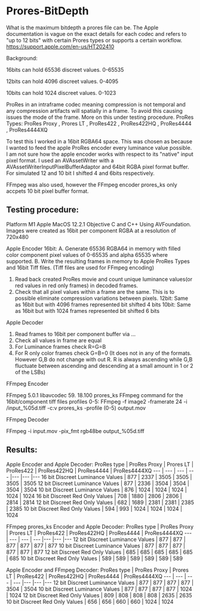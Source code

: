 # Prores-BitDepth

What is the maximum bitdepth a prores file can be. The Apple documentation is vague on the exact details for each codec and refers to "up to 12 bits" with certain Prores types or supports a certain workflow. https://support.apple.com/en-us/HT202410

Background:

16bits can hold 65536 discreet values. 0-65535

12bits can hold 4096 discreet values. 0-4095

10bits can hold 1024 discreet values. 0-1023

ProRes in an intraframe codec meaning compression is not temporal and any compression artifacts will spatially in a frame. To avoid this causing issues the mode of the frame. More on this under testing procedure.
ProRes Types:
 ProRes Proxy , Prores LT , ProRes422 , ProRes422HQ , ProRes4444 , ProRes4444XQ 



To test this I worked in a 16bit RGBA64 space. This was chosen as because I wanted to feed the apple ProRes encoder every luminance value possible. I am not sure how the apple encoder works with respect to its "native" input pixel format. I used an AVAssetWriter with a AVAssetWriterInputPixelBufferAdaptor and 64bit RGBA pixel format buffer. For simulated 12 and 10 bit I shifted 4 and 6bits respectively.

FFmpeg was also used, however the FFmpeg encoder prores_ks only accpets 10 bit pixel buffer format.

## Testing procedure:

Platform M1 Apple MacOS 12.2.1 Objective C and C++ Using AVFoundation.
Images were created as 16bit per component RGBA at a resolution of 720x480

Apple Encoder
16bit:
A. Generate 65536 RGBA64 in memory with filled color component pixel values of 0-65535 and alpha 65535 where supported.
B. Write the resulting frames in memory to Apple ProRes Types and 16bit Tiff files. (Tiff files are used for FFmpeg encoding)
1. Read back created ProRes movie and count unique luminance values(or red values in red only frames) in decoded frames.
2. Check that all pixel values within a frame are the same. This is to possible eliminate compression variations between pixels.
12bit:
Same as 16bit but with 4096 frames represented bit shifted 4 bits
10bit:
Same as 16bit but with 1024 frames represented bit shifted 6 bits

Apple Decoder
1. Read frames to 16bit per component buffer via ...
2. Check all values in frame are equal
3. For Luminance frames check R=G=B
4. For R only color frames check G=B=0 (It does not in any of the formats.  However G,B do not change with out R. R is always ascending while G,B fluctuate between ascending and descending at a small amount in 1 or 2 of the LSBs)

FFmpeg Encoder

FFmpeg 5.0.1  libavcodec 59. 18.100 prores_ks
FFmpeg command for the 16bit/component tiff files profiles 0-5:  FFmpeg -f image2 -framerate 24 -i /input_%05d.tiff -c:v prores_ks -profile (0-5) output.mov

FFmpeg Decoder

FFmpeg -i input.mov -pix_fmt rgb48be output_%05d.tiff



## Results:

Apple Encoder and Apple Decoder:
ProRes type | ProRes Proxy | Prores LT | ProRes422 | ProRes422HQ | ProRes4444 | ProRes4444XQ 
--- | --- | --- | --- |--- |--- |---
16 bit Discreet Luminance Values | 877 | 2337 | 3505 | 3505 | 3505 | 3505 
12 bit Discreet Luminance Values | 877 | 2336 | 3504 | 3504 | 3504 | 3504 
10 bit Discreet Luminance Values | 876 | 1024 | 1024 | 1024 | 1024 | 1024 
16 bit Discreet Red Only Values | 708 | 1880 | 2806 | 2806 | 2814 | 2814 
12 bit Discreet Red Only Values | 682 | 1689 | 2381 | 2381 | 2385 | 2385 
10 bit Discreet Red Only Values | 594 | 993 | 1024 | 1024 | 1024 | 1024 

FFmpeg prores_ks Encoder and Apple Decoder:
ProRes type | ProRes Proxy | Prores LT | ProRes422 | ProRes422HQ | ProRes4444 | ProRes4444XQ 
--- | --- | --- | --- |--- |--- |---
12 bit Discreet Luminance Values | 877 | 877 | 877 | 877 | 877 | 877 
10 bit Discreet Luminance Values | 877 | 877 | 877 | 877 | 877 | 877 
12 bit Discreet Red Only Values | 685 | 685 | 685 | 685 | 685 | 685 
10 bit Discreet Red Only Values | 589 | 589 | 589 | 589 | 589 | 589 

Apple Encoder and FFmpeg Decoder:
ProRes type | ProRes Proxy | Prores LT | ProRes422 | ProRes422HQ | ProRes4444 | ProRes4444XQ 
--- | --- | --- | --- |--- |--- |---
12 bit Discreet Luminance Values | 877 | 877 | 877 | 877 | 3504 | 3504 
10 bit Discreet Luminance Values | 877 | 877 | 877 | 877 | 1024 | 1024
12 bit Discreet Red Only Values | 809 | 808 | 808 | 808 | 2635 | 2635 
10 bit Discreet Red Only Values | 656 | 656 | 660 | 660 | 1024 | 1024 






